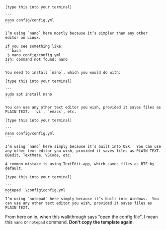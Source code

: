 ````{tab} Linux
[type this into your terminal]

```
nano config/config.yml
```

I’m using `nano` here mostly because it’s simpler than any other editor on Linux.

If you see something like:
```bash
 $ nano config/config.yml
zsh: command not found: nano
```

You need to install `nano`, which you would do with:

[type this into your terminal]

```
sudo apt install nano
```

You can use any other text editor you wish, provided it saves files as PLAIN TEXT.  `vi`, `emacs`, etc.
````
````{tab} OS X
[type this into your terminal]

```
nano config/config.yml
```

I’m using `nano` here simply because it’s built into OSX.  You can use any other text editor you wish, provided it saves files as PLAIN TEXT.  BBedit, TextMate, VSCode, etc.

A common mistake is using TextEdit.app, which saves files as RTF by default.
````
````{tab} Windows
[type this into your terminal]

```
notepad .\config\config.yml
```
I’m using `notepad` here simply because it’s built into Windows.  You can use any other text editor you wish, provided it saves files as PLAIN TEXT.
````

From here on in, when this walkthrough says "open the config file", I mean this `nano` or `notepad` command.  **Don't copy the template again**.
